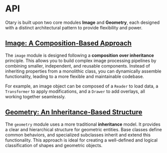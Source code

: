 # API

Otary is built upon two core modules **Image** and **Geometry**, each designed with a distinct architectural pattern to provide flexibility and power.

## [Image: A Composition-Based Approach](image)

The `image` module is designed following a **composition over inheritance** principle. This allows you to build complex image processing pipelines by combining smaller, independent, and reusable components. Instead of inheriting properties from a monolithic class, you can dynamically assemble functionality, leading to a more flexible and maintainable codebase.

For example, an image object can be composed of a `Reader` to load data, a `Transformer` to apply modifications, and a `Drawer` to add overlays, all working together seamlessly.

## [Geometry: An Inheritance-Based Structure](geometry)

The `geometry` module uses a more traditional **inheritance** model. It provides a clear and hierarchical structure for geometric entities. Base classes define common behaviors, and specialized subclasses inherit and extend this functionality. This approach is ideal for creating a well-defined and logical classification of shapes and geometric objects.
